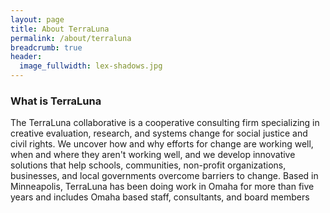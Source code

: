 ```yaml
---
layout: page
title: About TerraLuna
permalink: /about/terraluna
breadcrumb: true
header:
  image_fullwidth: lex-shadows.jpg
---
```


### What is TerraLuna

The TerraLuna collaborative is a cooperative consulting firm specializing in creative evaluation, research, and systems change for social justice and civil rights. We uncover how and why efforts for change are working well, when and where they aren't working well, and we develop innovative solutions that help schools, communities, non-profit organizations, businesses, and local governments overcome barriers to change. Based in Minneapolis, TerraLuna has been doing work in Omaha for more than five years and includes Omaha based staff, consultants, and board members
